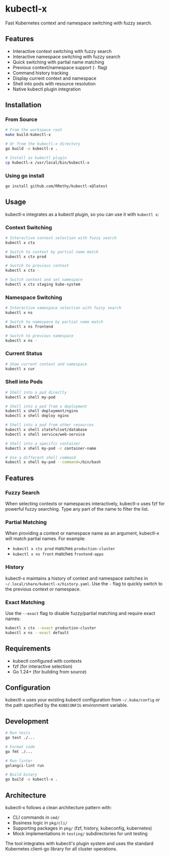 # kubectl-x

Fast Kubernetes context and namespace switching with fuzzy search.

## Features

- Interactive context switching with fuzzy search
- Interactive namespace switching with fuzzy search  
- Quick switching with partial name matching
- Previous context/namespace support (`-` flag)
- Command history tracking
- Display current context and namespace
- Shell into pods with resource resolution
- Native kubectl plugin integration

## Installation

### From Source

```bash
# From the workspace root
make build-kubectl-x

# Or from the kubectl-x directory
go build -o kubectl-x .

# Install as kubectl plugin
cp kubectl-x /usr/local/bin/kubectl-x
```

### Using go install

```bash
go install github.com/RRethy/kubectl-x@latest
```

## Usage

kubectl-x integrates as a kubectl plugin, so you can use it with `kubectl x`:

### Context Switching

```bash
# Interactive context selection with fuzzy search
kubectl x ctx

# Switch to context by partial name match
kubectl x ctx prod

# Switch to previous context
kubectl x ctx -

# Switch context and set namespace
kubectl x ctx staging kube-system
```

### Namespace Switching

```bash
# Interactive namespace selection with fuzzy search
kubectl x ns

# Switch to namespace by partial name match  
kubectl x ns frontend

# Switch to previous namespace
kubectl x ns -
```

### Current Status

```bash
# Show current context and namespace
kubectl x cur
```

### Shell into Pods

```bash
# Shell into a pod directly
kubectl x shell my-pod

# Shell into a pod from a deployment
kubectl x shell deployment/nginx
kubectl x shell deploy nginx

# Shell into a pod from other resources
kubectl x shell statefulset/database
kubectl x shell service/web-service

# Shell into a specific container
kubectl x shell my-pod -c container-name

# Use a different shell command
kubectl x shell my-pod --command=/bin/bash
```

## Features

### Fuzzy Search
When selecting contexts or namespaces interactively, kubectl-x uses fzf for powerful fuzzy searching. Type any part of the name to filter the list.

### Partial Matching
When providing a context or namespace name as an argument, kubectl-x will match partial names. For example:
- `kubectl x ctx prod` matches `production-cluster`
- `kubectl x ns front` matches `frontend-apps`

### History
kubectl-x maintains a history of context and namespace switches in `~/.local/share/kubectl-x/history.yaml`. Use the `-` flag to quickly switch to the previous context or namespace.

### Exact Matching
Use the `--exact` flag to disable fuzzy/partial matching and require exact names:
```bash
kubectl x ctx --exact production-cluster
kubectl x ns --exact default
```

## Requirements

- kubectl configured with contexts
- fzf (for interactive selection)
- Go 1.24+ (for building from source)

## Configuration

kubectl-x uses your existing kubectl configuration from `~/.kube/config` or the path specified by the `KUBECONFIG` environment variable.

## Development

```bash
# Run tests
go test ./...

# Format code
go fmt ./...

# Run linter
golangci-lint run

# Build binary
go build -o kubectl-x .
```

## Architecture

kubectl-x follows a clean architecture pattern with:
- CLI commands in `cmd/`
- Business logic in `pkg/cli/`
- Supporting packages in `pkg/` (fzf, history, kubeconfig, kubernetes)
- Mock implementations in `testing/` subdirectories for unit testing

The tool integrates with kubectl's plugin system and uses the standard Kubernetes client-go library for all cluster operations.